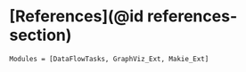 # [References](@id references-section)

```@autodocs
Modules = [DataFlowTasks, GraphViz_Ext, Makie_Ext]
```
